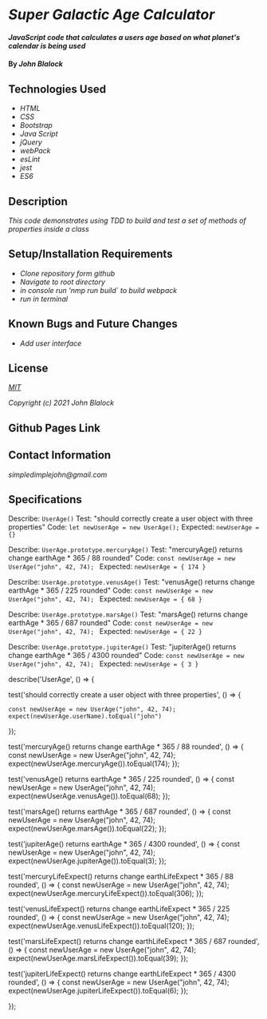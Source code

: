 # _Super Galactic Age Calculator_

#### _JavaScript code that calculates a users age based on what planet's calendar is being used_

#### By _**John Blalock**_

## Technologies Used

* _HTML_
* _CSS_
* _Bootstrap_
* _Java Script_
* _jQuery_
* _webPack_
* _esLint_
* _jest_
* _ES6_

## Description

_This code demonstrates using TDD to build and test a set of methods of properties inside a class_

## Setup/Installation Requirements

* _Clone repository form github_
* _Navigate to root directory_
* _in console run 'nmp run build` to build webpack_
* _run in terminal_


## Known Bugs and Future Changes

* _Add user interface_

## License

_[MIT](https://opensource.org/licenses/MIT)_

_Copyright (c) 2021 John Blalock_

## Github Pages Link



## Contact Information

_simpledimplejohn@gmail.com_

## Specifications ##

Describe: `UserAge()`
Test: "should correctly create a user object with three properties"
Code: `let newUserAge = new UserAge();`
Expected: `newUserAge = {}`

Describe: `UserAge.prototype.mercuryAge()`
Test: "mercuryAge() returns change earthAge * 365 / 88 rounded"
Code: `const newUserAge = new UserAge("john", 42, 74); `
Expected: `newUserAge = { 174 }`

Describe: `UserAge.prototype.venusAge()`
Test: "venusAge() returns change earthAge * 365 / 225 rounded"
Code: `const newUserAge = new UserAge("john", 42, 74); `
Expected: `newUserAge = { 68 }`

Describe: `UserAge.prototype.marsAge()`
Test: "marsAge() returns change earthAge * 365 / 687 rounded"
Code: `const newUserAge = new UserAge("john", 42, 74); `
Expected: `newUserAge = { 22 }`

Describe: `UserAge.prototype.jupiterAge()`
Test: "jupiterAge() returns change earthAge * 365 / 4300 rounded"
Code: `const newUserAge = new UserAge("john", 42, 74); `
Expected: `newUserAge = { 3 }`

describe('UserAge', () => {

  test('should correctly create a user object with three properties', () => {

    const newUserAge = new UserAge("john", 42, 74);
    expect(newUserAge.userName).toEqual("john")
  });

  test('mercuryAge() returns change earthAge * 365 / 88 rounded', () => {
      const newUserAge = new UserAge("john", 42, 74);
      expect(newUserAge.mercuryAge()).toEqual(174);
  });

  test('venusAge() returns earthAge * 365 / 225 rounded', () => {
    const newUserAge = new UserAge("john", 42, 74);
    expect(newUserAge.venusAge()).toEqual(68);
  });

  test('marsAge() returns earthAge * 365 / 687 rounded', () => {
    const newUserAge = new UserAge("john", 42, 74);
    expect(newUserAge.marsAge()).toEqual(22);
  });

  test('jupiterAge() returns earthAge * 365 / 4300 rounded', () => {
    const newUserAge = new UserAge("john", 42, 74);
    expect(newUserAge.jupiterAge()).toEqual(3);
  });

  test('mercuryLifeExpect() returns change earthLifeExpect * 365 / 88 rounded', () => {
    const newUserAge = new UserAge("john", 42, 74);
    expect(newUserAge.mercuryLifeExpect()).toEqual(306);
  });

  test('venusLifeExpect() returns change earthLifeExpect * 365 / 225 rounded', () => {
    const newUserAge = new UserAge("john", 42, 74);
    expect(newUserAge.venusLifeExpect()).toEqual(120);
  });

  test('marsLifeExpect() returns change earthLifeExpect * 365 / 687 rounded', () => {
    const newUserAge = new UserAge("john", 42, 74);
    expect(newUserAge.marsLifeExpect()).toEqual(39);
  });

  test('jupiterLifeExpect() returns change earthLifeExpect * 365 / 4300 rounded', () => {
    const newUserAge = new UserAge("john", 42, 74);
    expect(newUserAge.jupiterLifeExpect()).toEqual(6);
  });

});